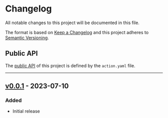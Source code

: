 # Changelog
All notable changes to this project will be documented in this file.

The format is based on [Keep a Changelog](https://keepachangelog.com/en)
and this project adheres to [Semantic Versioning](https://semver.org/spec/v2.0.0.html).

## Public API

The [public API](https://semver.org/spec/v2.0.0.html#spec-item-1) of this project is defined by the `action.yaml` file.


---
## [v0.0.1](https://github.com/julienloizelet/ddev-add-on-test-init/releases/tag/v0.0.1) - 2023-07-10

### Added
- Initial release
